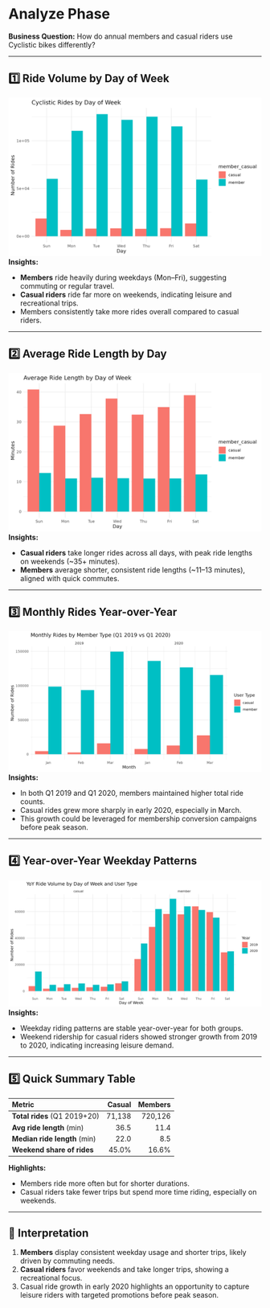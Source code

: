 # Analyze Phase  

**Business Question:** How do annual members and casual riders use Cyclistic bikes differently?  

---

## 1️⃣ Ride Volume by Day of Week
![Rides by Day of Week](rides_by_day.png)  
**Insights:**  
- **Members** ride heavily during weekdays (Mon–Fri), suggesting commuting or regular travel.  
- **Casual riders** ride far more on weekends, indicating leisure and recreational trips.  
- Members consistently take more rides overall compared to casual riders.

---

## 2️⃣ Average Ride Length by Day
![Average Ride Length by Day](avg_ride_by_day.png)  
**Insights:**  
- **Casual riders** take longer rides across all days, with peak ride lengths on weekends (~35+ minutes).  
- **Members** average shorter, consistent ride lengths (~11–13 minutes), aligned with quick commutes.

---

## 3️⃣ Monthly Rides Year-over-Year
![Monthly Rides by Year](monthly_rides_by_year.png)  
**Insights:**  
- In both Q1 2019 and Q1 2020, members maintained higher total ride counts.  
- Casual rides grew more sharply in early 2020, especially in March.  
- This growth could be leveraged for membership conversion campaigns before peak season.

---

## 4️⃣ Year-over-Year Weekday Patterns
![YoY Weekday Bar by User Type](yoy_weekday_bar_by_user_type.png)  
**Insights:**  
- Weekday riding patterns are stable year-over-year for both groups.  
- Weekend ridership for casual riders showed stronger growth from 2019 to 2020, indicating increasing leisure demand.

---

## 5️⃣ Quick Summary Table
| Metric                      |  Casual | Members |
|:----------------------------|--------:|--------:|
| **Total rides** (Q1 2019+20) |  71,138 | 720,126 |
| **Avg ride length** (min)    |   36.5  |   11.4  |
| **Median ride length** (min) |   22.0  |    8.5  |
| **Weekend share of rides**   |  45.0%  |  16.6%  |

**Highlights:**  
- Members ride more often but for shorter durations.  
- Casual riders take fewer trips but spend more time riding, especially on weekends.

---

## 📌 Interpretation
1. **Members** display consistent weekday usage and shorter trips, likely driven by commuting needs.  
2. **Casual riders** favor weekends and take longer trips, showing a recreational focus.  
3. Casual ride growth in early 2020 highlights an opportunity to capture leisure riders with targeted promotions before peak season.

